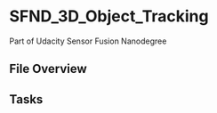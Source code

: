 # SFND_3D_Object_Tracking
Part of Udacity Sensor Fusion Nanodegree

## File Overview 

## Tasks
### 
